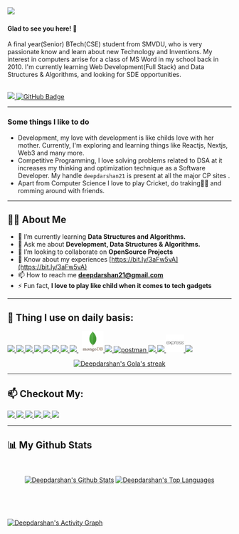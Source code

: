 <img src="https://readme-typing-svg.herokuapp.com/?lines=Hello,+There!+👋;This+is+Deepdarshan....;Full+Stack+Developer;Competitive+Programmer;Positive+Thinker!&center=false&size=32">

#### Glad to see you here! 🤩
A final year(Senior) BTech(CSE) student from SMVDU, who is very passionate know and learn about new Technology and Inventions. My interest in computers arrise for a class of MS Word in my school back in 2010. I'm currently learning Web Development(Full Stack) and Data Structures & Algorithms, and looking for SDE opportunities.

<br/>

<a href="https://github.com/Meghna-DAS/github-profile-views-counter">
    <img src="https://komarev.com/ghpvc/?username=deepdarshan21">
</a>
<a href="https://github.com/deepdarshan21?tab=followers"><img src="https://img.shields.io/github/followers/deepdarshan21?label=Followers&style=social" alt="GitHub Badge"></a>

<hr>

### Some things I like to do
* Development, my love with development is like childs love with her mother. Currently, I'm exploring and learning things like Reactjs, Nextjs, Web3 and many more.
* Competitive Programming, I love solving problems related to DSA at it increases my thinking and optimization technique as a Software Developer. My handle ``deepdarshan21`` is present at all the major CP sites .
* Apart from Computer Science I love to play Cricket, do traking🚵‍♂️ and romming around with friends.

<hr>

## 🙋‍♂️ About Me

- 🌱 I’m currently learning **Data Structures and Algorithms.**
- 💬 Ask me about **Development, Data Structures & Algorithms.**
- 👯 I’m looking to collaborate on **OpenSource Projects**
- 📄 Know about my experiences [https://bit.ly/3aFw5vA](https://bit.ly/3aFw5vA)
- 📫 How to reach me **deepdarshan21@gmail.com**
- ⚡ Fun fact, **I love to play like child when it comes to tech gadgets**
<!-- - 👨‍💻 All of my projects are available at **[My Portfolio](https://kanikap.netlify.app/)** -->

<hr>

## 🚀 Thing I use on daily basis:

<p align="left"> 
    <a href="https://www.cplusplus.com" target="_blank"> <img src="https://img.icons8.com/color/48/000000/c-plus-plus-logo.png"/> </a>
    <a href="https://reactjs.org/" target="_blank"> <img src="https://img.icons8.com/color/48/000000/react-native.png"/> </a>
    <!-- <a href="https://spring.io/projects/spring-boot" target="_blank"> <img src="https://img.icons8.com/color/48/000000/spring-logo.png"/> </a>  -->
    <a href="https://developer.mozilla.org/en-US/docs/Web/JavaScript" target="_blank"> <img src="https://img.icons8.com/color/48/000000/javascript.png"/> </a> 
    <a href="https://www.w3.org/html/" target="_blank"> <img src="https://img.icons8.com/color/48/000000/html-5.png"/> </a> 
    <a href="https://www.w3schools.com/css/" target="_blank"> <img src="https://img.icons8.com/color/48/000000/css3.png"/> </a> 
    <a href="https://tailwindcss.com/" target="_blank"> <img src="https://img.icons8.com/color/48/000000/tailwindcss.png"/> </a> 
    <a href="https://www.python.org" target="_blank"> <img src="https://img.icons8.com/color/48/000000/python.png"/> </a> 
    <a style="padding-right:8px;" href="https://nodejs.org" target="_blank"> <img src="https://img.icons8.com/color/48/000000/nodejs.png"/> </a> 
    <!-- <a style="padding-right:8px;" href="https://www.mysql.com/" target="_blank"> <img src="https://img.icons8.com/fluent/50/000000/mysql-logo.png"/> </a> -->
    <a href="https://www.mongodb.com/" target="_blank"> <img src="https://raw.githubusercontent.com/devicons/devicon/master/icons/mongodb/mongodb-original-wordmark.svg" alt="mongodb" width="48" height="48"/> </a> 
    <a href="https://firebase.google.com/" target="_blank"> <img src="https://img.icons8.com/color/48/000000/firebase.png"/> </a> 
    <a href="https://postman.com" target="_blank"> <img src="https://www.vectorlogo.zone/logos/getpostman/getpostman-icon.svg" alt="postman" width="45" height="45"/> </a>   
    <a href="https://git-scm.com/" target="_blank"> <img src="https://img.icons8.com/color/48/000000/git.png"/> </a> 
    <!-- <a href="https://www.jenkins.io" target="_blank"> <img src="https://www.vectorlogo.zone/logos/jenkins/jenkins-icon.svg" alt="jenkins" width="48" height="48"/> </a>  -->
    <a href="https://redux.js.org" target="_blank"> <img src="https://img.icons8.com/color/48/000000/redux.png"/> </a>
    <a href="https://expressjs.com" target="_blank"> <img src="https://raw.githubusercontent.com/devicons/devicon/master/icons/express/express-original-wordmark.svg" alt="express" width="40" height="40"/> </a> 
  <a href="https://ubuntu.com/" target="_blank"> <img src="https://img.icons8.com/color/48/000000/linux.png"/> </a>
</p>

<p align="center">
    <a href="https://github.com/deepdarshan21/github-readme-streak-stats">
        <img title="🔥 Get streak stats for your profile at git.io/streak-stats" alt="Deepdarshan's Gola's streak" src="https://github-readme-streak-stats.herokuapp.com/?user=deepdarshan21&theme=black-ice&hide_border=true&stroke=0000&background=060A0CD0"/>
    </a>
</p>

<hr>

## 📫 Checkout My:

<a href="https://twitter.com/deeps_2106"> <img src="https://img.icons8.com/cute-clipart/64/000000/twitter.png"/> </a> 
<a href="https://www.linkedin.com/in/deepdarshan-65673319a/"> <img src="https://img.icons8.com/cute-clipart/64/000000/linkedin.png"/> </a>
<a href="https://medium.com/@deepdarshan21"> <img src="https://img.icons8.com/bubbles/64/000000/medium-new.png"/> </a>
<a href="https://www.codechef.com/users/deepdarshan21"> <img src="https://img.icons8.com/bubbles/64/000000/codechef.png"/> </a> 
<a href="https://leetcode.com/deepdarshan21/"> <img src="https://img.icons8.com/external-tal-revivo-green-tal-revivo/64/000000/external-level-up-your-coding-skills-and-quickly-land-a-job-logo-green-tal-revivo.png" /> </a> 
<a href="https://auth.geeksforgeeks.org/user/deepdarshan21/profile"> <img src="https://img.icons8.com/color/64/000000/GeeksforGeeks.png"/> </a> 

<hr>

## 📊 My Github Stats

  <br/>
  <p align="center">
    <a href="https://github.com/deepdarshan21/github-readme-stats"><img alt="Deepdarshan's Github Stats" src="https://github-readme-stats.vercel.app/api?username=deepdarshan21&show_icons=true&count_private=true&theme=react&hide_border=true&bg_color=0D1117" height="200px" width="400" /></a>
    <a href="https://github.com/deepdarshan21/github-readme-stats"><img alt="Deepdarshan's Top Languages" src="https://github-readme-stats.vercel.app/api/top-langs/?username=deepdarshan21&langs_count=8&count_private=true&layout=compact&theme=react&hide_border=true&bg_color=0D1117" height="200px" width="400" /></a>
  </p>
  <br/>
  


<br/>
<br/>

<a href="https://github.com/deepdarshan21/github-readme-activity-graph"><img alt="Deepdarshan's Activity Graph" src="https://activity-graph.herokuapp.com/graph?username=deepdarshan21&bg_color=0D1117&color=5BCDEC&line=5BCDEC&point=FFFFFF&hide_border=true" /></a>






<!--
**deepdarshan21/deepdarshan21** is a ✨ _special_ ✨ repository because its `README.md` (this file) appears on your GitHub profile.

Here are some ideas to get you started:

- 🔭 I’m currently working on ...
- 🌱 I’m currently learning ...
- 👯 I’m looking to collaborate on ...
- 🤔 I’m looking for help with ...
- 💬 Ask me about ...
- 📫 How to reach me: ...
- 😄 Pronouns: ...
- ⚡ Fun fact: ...
-->
<!--
  - 🌱 I’m currently learning C++, Python, Android
-->
